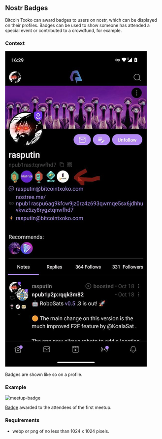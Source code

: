 ## Nostr Badges
Bitcoin Txoko can award badges to users on nostr, which can be displayed on their profiles. Badges can be used to show someone has attended a special event or contributed to a crowdfund, for example. 

### Context
![profile-badge](/images/profile-badges.jpeg)  

Badges are shown like so on a profile. 

### Example
![meetup-badge](https://badges.bitcointxoko.com/1st-meetup-badge.png)

[Badge](https://badges.page/b/naddr1qqgrzum594kk2et5w4cz6cnpv3nk2q3qtx0k0a7lw62vvqax6p3ku90tccgdka7ul4radews2wrdsg0m865sxpqqqp6njjqqffm) awarded to the attendees of the first meetup. 
### Requirements
- webp or png of no less than 1024 x 1024 pixels.
